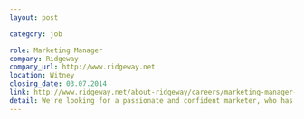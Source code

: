 ```yaml
---
layout: post

category: job

role: Marketing Manager
company: Ridgeway
company_url: http://www.ridgeway.net
location: Witney
closing_date: 03.07.2014
link: http://www.ridgeway.net/about-ridgeway/careers/marketing-manager-vacancy
detail: We're looking for a passionate and confident marketer, who has hands-on experience of delivering strategy and creating engaging content, for our ambitious award-winning agency.
---
```

